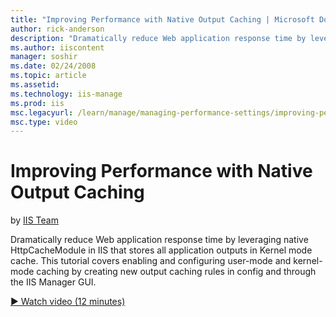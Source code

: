 ```yaml
---
title: "Improving Performance with Native Output Caching | Microsoft Docs"
author: rick-anderson
description: "Dramatically reduce Web application response time by leveraging native HttpCacheModule in IIS that stores all application outputs in Kernel mode cache. This..."
ms.author: iiscontent
manager: soshir
ms.date: 02/24/2008
ms.topic: article
ms.assetid: 
ms.technology: iis-manage
ms.prod: iis
msc.legacyurl: /learn/manage/managing-performance-settings/improving-performance-with-native-output-caching
msc.type: video
---
```

Improving Performance with Native Output Caching
====================
by [IIS Team](https://twitter.com/inetsrv)

Dramatically reduce Web application response time by leveraging native HttpCacheModule in IIS that stores all application outputs in Kernel mode cache. This tutorial covers enabling and configuring user-mode and kernel-mode caching by creating new output caching rules in config and through the IIS Manager GUI.

[&#9654; Watch video (12 minutes)](https://channel9.msdn.com/Blogs/IIS-NET-Site-Videos/improving-performance-with-native-output-caching)